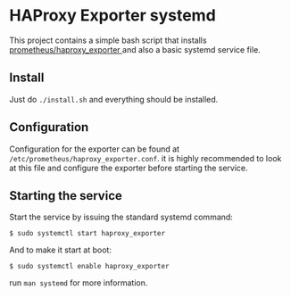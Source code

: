 
# HAProxy Exporter systemd

This project contains a simple bash script that installs [prometheus/haproxy_exporter
](https://github.com/prometheus/haproxy_exporter/) and also a basic systemd service file.


## Install

Just do `./install.sh` and everything should be installed.


## Configuration

Configuration for the exporter can be found at `/etc/prometheus/haproxy_exporter.conf`.
it is highly recommended to look at this file and configure the exporter before starting the
service.


## Starting the service

Start the service by issuing the standard systemd command:
```
$ sudo systemctl start haproxy_exporter
```

And to make it start at boot:

```
$ sudo systemctl enable haproxy_exporter
```

run `man systemd` for more information.
